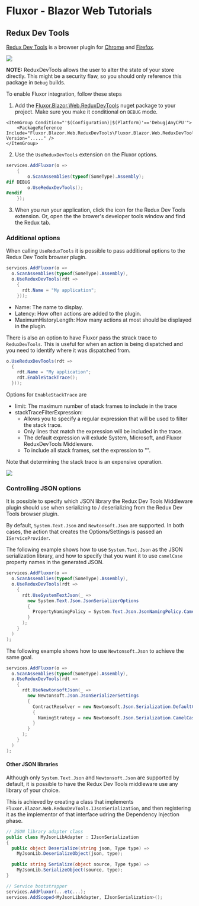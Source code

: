 # Fluxor - Blazor Web Tutorials

## Redux Dev Tools

[Redux Dev Tools][ReduxDevToolsLink] is a browser plugin for
[Chrome][ChromePluginLink] and [Firefox][FirefoxPluginLink].

![](./../../../../images/redux-dev-tools.jpg)

**NOTE:** ReduxDevTools allows the user to alter the state of your store
directly. This might be a security flaw, so you should only reference
this package in `Debug` builds.

To enable Fluxor integration, follow these steps
 1. Add the [Fluxor.Blazor.Web.ReduxDevTools][FluxorReduxDevToolsLink] nuget package
    to your project. Make sure you make it conditional on `DEBUG` mode.

```
<ItemGroup Condition="'$(Configuration)|$(Platform)'=='Debug|AnyCPU'">
    <PackageReference Include="Fluxor.Blazor.Web.ReduxDevTools\Fluxor.Blazor.Web.ReduxDevTools" Version="....." />
</ItemGroup>
```

 2. Use the `UseReduxDevTools` extension on the Fluxor options.

```c#
services.AddFluxor(o =>
    {
        o.ScanAssemblies(typeof(SomeType).Assembly);
#if DEBUG
        o.UseReduxDevTools();
#endif
    });
```

 3. When you run your application, click the icon for the Redux Dev Tools extension.
    Or, open the the brower's developer tools window and find the Redux tab.


### Additional options

When calling `UseReduxTools` it is possible to pass additional options to the
Redux Dev Tools browser plugin.

```c#
services.AddFluxor(o =>
  o.ScanAssemblies(typeof(SomeType).Assembly),
  o.UseReduxDevTools(rdt =>
    {
      rdt.Name = "My application";
    }));
```


 * Name: The name to display.
 * Latency: How often actions are added to the plugin.
 * MaximumHistoryLength: How many actions at most should be displayed in the plugin.

There is also an option to have Fluxor pass the strack trace to `ReduxDevTools`. This is useful
for when an action is being dispatched and you need to identify where it was dispatched from.

```c#
o.UseReduxDevTools(rdt =>
  {
    rdt.Name = "My application";
    rdt.EnableStackTrace();
  }));
```

Options for `EnableStackTrace` are
 * limit: The maximum number of stack frames to include in the trace
 * stackTraceFilterExpression:
     * Allows you to specify a regular expression that will be used to filter the stack trace.
     * Only lines that match the expression will be included in the trace.
     * The default expression will exlude System, Microsoft, and Fluxor ReduxDevTools Middleware.
     * To include all stack frames, set the expression to "".

Note that determining the stack trace is an expensive operation.

![](./../../../../images/redux-dev-tools-trace.jpg)

### Controlling JSON options

It is possible to specify which JSON library the Redux Dev Tools Middleware
plugin should use when serializing to / deserializing from the
Redux Dev Tools browser plugin.

By default, `System.Text.Json` and `Newtonsoft.Json` are supported. In both cases,
the action that creates the Options/Settings is passed an `IServiceProvider`.

The following example shows how to use `System.Text.Json` as the
JSON serialization library, and how to specify that you want
it to use `camelCase` property names in the generated JSON.

```c#
services.AddFluxor(o =>
  o.ScanAssemblies(typeof(SomeType).Assembly),
  o.UseReduxDevTools(rdt =>
    {
      rdt.UseSystemTextJson(_ =>
        new System.Text.Json.JsonSerializerOptions
        {
          PropertyNamingPolicy = System.Text.Json.JsonNamingPolicy.CamelCase
        }
      );
    }
  )
);
```

The following example shows how to use `Newtonsoft.Json` to achieve
the same goal.

```c#
services.AddFluxor(o =>
  o.ScanAssemblies(typeof(SomeType).Assembly),
  o.UseReduxDevTools(rdt =>
    {
      rdt.UseNewtonsoftJson(_ =>
        new Newtonsoft.Json.JsonSerializerSettings
        {
          ContractResolver = new Newtonsoft.Json.Serialization.DefaultContractResolver
          {
            NamingStrategy = new Newtonsoft.Json.Serialization.CamelCaseNamingStrategy()
          }
        }
      );
    }
  )
);
```

#### Other JSON libraries

Although only `System.Text.Json` and `Newtonsoft.Json` are supported by default, it
is possible to have the Redux Dev Tools middleware use any library of your choice.

This is achieved by creating a class that implements
`Fluxor.Blazor.Web.ReduxDevTools.IJsonSerialization`, and then registering it as
the implementor of that interface udring the Dependency Injection phase.

```c#
// JSON library adapter class
public class MyJsonLibAdapter : IJsonSerialization
{
  public object Deserialize(string json, Type type) =>
    MyJsonLib.DeserializeObject(json, type);

  public string Serialize(object source, Type type) =>
    MyJsonLib.SerializeObject(source, type);  
}
```

```c#
// Service bootstrapper  
services.AddFluxor(...etc...);
services.AddScoped<MyJsonLibAdapter, IJsonSerialization>();
```

 [ReduxDevToolsLink]: https://github.com/zalmoxisus/redux-devtools-extension
 [ChromePluginLink]: https://chrome.google.com/webstore/detail/redux-devtools/lmhkpmbekcpmknklioeibfkpmmfibljd?hl=en
 [FirefoxPluginLink]: https://addons.mozilla.org/en-GB/firefox/addon/reduxdevtools/
 [FluxorReduxDevToolsLink]: https://www.nuget.org/packages/Fluxor.Blazor.Web.ReduxDevTools/
